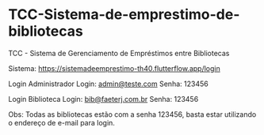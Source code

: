 # TCC-Sistema-de-emprestimo-de-bibliotecas
TCC - Sistema de Gerenciamento de Empréstimos entre Bibliotecas

Sistema: https://sistemadeemprestimo-th40.flutterflow.app/login

Login Administrador Login: admin@teste.com Senha: 123456

Login Biblioteca Login: bib@faeterj.com.br Senha: 123456

Obs: Todas as bibliotecas estão com a senha 123456, basta estar utilizando o endereço de e-mail para login.
